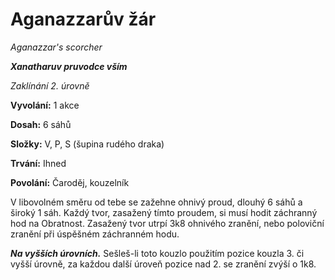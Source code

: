 # Aganazzarův žár


*Aganazzar's scorcher*


***Xanatharuv pruvodce vším***


 *Zaklínání 2. úrovně* 
 


**Vyvolání:** 1 akce


**Dosah:** 6 sáhů


**Složky:** V, P, S (šupina rudého draka)


**Trvání:** Ihned


**Povolání:** Čaroděj, kouzelník
 
V libovolném směru od tebe se zažehne ohnivý proud, dlouhý 6 sáhů a široký 1 sáh. Každý tvor, zasažený tímto proudem, si musí hodit záchranný hod na Obratnost. Zasažený tvor utrpí 3k8 ohnivého zranění, nebo poloviční zranění při úspěšném záchranném hodu.


***Na vyšších úrovních.*** Sešleš-li toto kouzlo použitím pozice kouzla 3. či vyšší úrovně, za každou další úroveň pozice nad 2. se zranění zvýší o 1k8.
<!--stackedit_data:
eyJoaXN0b3J5IjpbMTY4Mjc2NjgzMl19
-->